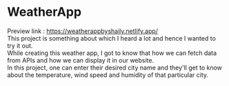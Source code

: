# WeatherApp
Preview link : https://weatherappbyshaily.netlify.app/      
This project is something about which I heard a lot and hence I wanted to try it out.     
While creating this weather app, I got to know that how we can fetch data from APIs and how we can display it in our website.     
In this project, one can enter their desired city name and they'll get to know about the temperature, wind speed and humidity of that particular city.
